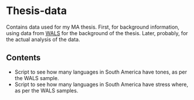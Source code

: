 # Thesis-data
Contains data used for my MA thesis. First, for background information, using data from [WALS](https://wals.info/) for the background of the thesis. Later, probably, for the actual analysis of the data.

## Contents

- Script to see how many languages in South America have tones, as per the WALS sample.
- Script to see how many languages in South America have stress where, as per the WALS samples.
